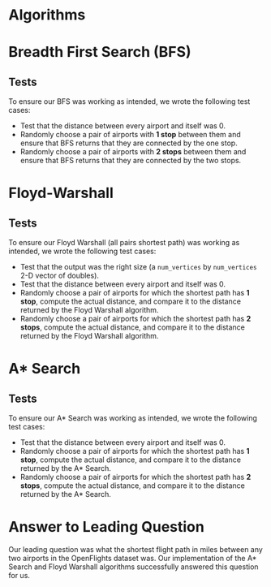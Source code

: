 

# Algorithms

# Breadth First Search (BFS)
## Tests
To ensure our BFS was working as intended, we wrote the following test cases:
* Test that the distance between every airport and itself was 0.
* Randomly choose a pair of airports with **1 stop** between them and ensure that BFS returns that they are connected by the one stop.
* Randomly choose a pair of airports with **2 stops** between them and ensure that BFS returns that they are connected by the two stops.


# Floyd-Warshall
## Tests
To ensure our Floyd Warshall (all pairs shortest path) was working as intended, we wrote the following test cases:
* Test that the output was the right size (a `num_vertices` by `num_vertices` 2-D vector of doubles).
* Test that the distance between every airport and itself was 0.
* Randomly choose a pair of airports for which the shortest path has **1 stop**, compute the actual distance, and compare it to the distance returned by the Floyd Warshall algorithm.
* Randomly choose a pair of airports for which the shortest path has **2 stops**, compute the actual distance, and compare it to the distance returned by the Floyd Warshall algorithm.

# A* Search
## Tests
To ensure our A* Search was working as intended, we wrote the following test cases:
* Test that the distance between every airport and itself was 0.
* Randomly choose a pair of airports for which the shortest path has **1 stop**, compute the actual distance, and compare it to the distance returned by the A* Search.
* Randomly choose a pair of airports for which the shortest path has **2 stops**, compute the actual distance, and compare it to the distance returned by the A* Search.

# Answer to Leading Question

Our leading question was what the shortest flight path in miles between any two airports in the OpenFlights dataset was. Our implementation of the A* Search and Floyd Warshall algorithms successfully answered this question for us.

